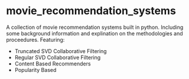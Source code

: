 # movie_recommendation_systems
A collection of movie recommendation systems built in python. Including some background information and explination on the methodologies and proceedures.
Featuring:
- Truncated SVD Collaborative Filtering
- Regular SVD Collaborative Filtering
- Content Based Recommenders
- Popularity Based 
